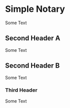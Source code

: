 # Simple Notary
Some Text

## Second Header A
Some Text

## Second Header B
Some Text

### Third Header
Some Text
